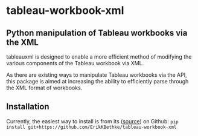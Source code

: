 # tableau-workbook-xml

## Python manipulation of Tableau workbooks via the XML
tableauxml is designed to enable a more efficient method of modifying the various components of the Tableau workbook via XML.

As there are existing ways to manipulate Tableau workbooks via the API, this package is aimed at increasing the ability to efficiently parse through the XML format of workbooks.

## Installation
Currently, the easiest way to install is from its ([source](https://github.com/ErikKBethke/tableau-workbook-xml)) on Github:
`pip install git+https://github.com/ErikKBethke/tableau-workbook-xml`
